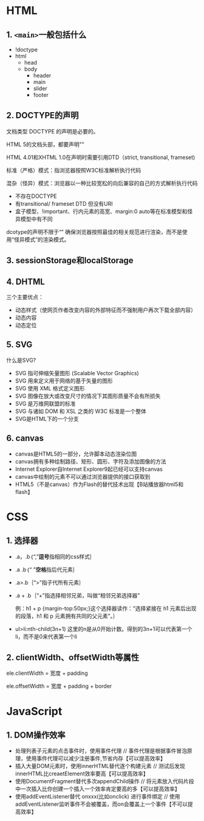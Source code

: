 # HTML

## 1. `<main>`一般包括什么

- !doctype
- html
  - head
  - body
    - header
    - main
    - slider
    - footer

## 2. DOCTYPE的声明

文档类型 DOCTYPE 的声明是必要的。

HTML 5的文档头部，都要声明"<!DOCTYPE html>" 

HTML 4.01和XHTML 1.0在声明时需要引用DTD（strict, transitional, frameset)

标准（严格）模式：指浏览器按照W3C标准解析执行代码

混杂（怪异）模式：浏览器以一种比较宽松的向后兼容的自己的方式解析执行代码

- 不存在DOCTYPE
- 有transitional/ frameset DTD 但没有URI
- 盒子模型、!important、行内元素的高宽、margin:0 auto等在标准模型和怪异模型中有不同

dcotype的声明不限于“<!DOCTYPE html>" 确保浏览器按照最佳的相关规范进行渲染，而不是使用“怪异模式”的渲染模式。

## 3. sessionStorage和localStorage



## 4. DHTML

三个主要优点：

- 动态样式（使网页作者改变内容的外部特征而不强制用户再次下载全部内容）
- 动态内容
- 动态定位

## 5. SVG

什么是SVG? 

- SVG 指可伸缩矢量图形 (Scalable Vector Graphics)
- SVG 用来定义用于网络的基于矢量的图形
- SVG 使用 XML 格式定义图形
- SVG 图像在放大或改变尺寸的情况下其图形质量不会有所损失
- SVG 是万维网联盟的标准
- SVG 与诸如 DOM 和 XSL 之类的 W3C 标准是一个整体
- SVG是HTML下的一个分支

## 6. canvas

- canvas是HTML5的一部分，允许脚本动态渲染位图
- canvas拥有多种绘制路径、矩形、圆形、字符及添加图像的方法
- Internet Explorer自Internet Explorer9起已经可以支持canvas
- canvas中绘制的元素不可以通过浏览器提供的接口获取到
- HTML5（不是canvas）作为Flash的替代技术出现【B站播放器html5和flash】

# CSS

## 1. 选择器

- .a，.b｛“,”**逗号**指相同的css样式｝

- .a .b｛“ ”**空格**指后代元素｝

- .a>.b｛“>”指子代所有元素｝

- .a + .b｛“+”指选择相邻兄弟，叫做“相邻兄弟选择器”

  例：h1 + p {margin-top:50px;}这个选择器读作：“选择紧接在 h1 元素后出现的段落，h1 和 p 元素拥有共同的父元素”。｝

- ul>li:nth-child(3n+1) 这里的n是从0开始计数。得到的3n+1可以代表第一个li，而不是0来代表第一个li



## 2. clientWidth、offsetWidth等属性

ele.clientWidth = 宽度 + padding

ele.offsetWidth = 宽度 + padding + border

# JavaScript

## 1. DOM操作效率

- 处理列表子元素的点击事件时，使用事件代理  // 事件代理是根据事件冒泡原理，使用事件代理可以减少注册事件,节省内存【可以提高效率】
- 插入大量DOM元素时，使用innerHTML替代逐个构建元素 // 测试后发现innerHTML比creaetElement效率要高【可以提高效率】
- 使用DocumentFragment替代多次appendChild操作 // 将元素放入代码片段中一次插入比你创建一个插入一个效率肯定要高的多【可以提高效率】
- 使用addEventListener替代 onxxx(比如onclick) 进行事件绑定 // 使用addEventListener监听事件不会被覆盖，而on会覆盖上一个事件【不可以提高效率】

